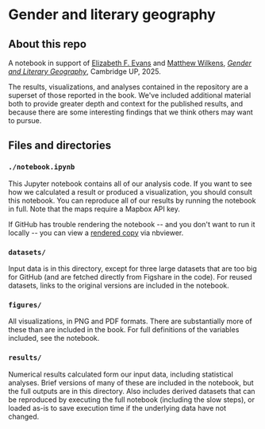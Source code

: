 # Gender and literary geography

## About this repo

A notebook in support of [Elizabeth F. Evans](https://wayne.edu/people/gz0955) and [Matthew Wilkens](https://infosci.cornell.edu/content/wilkens), [_Gender and Literary Geography_](https://www.cambridge.org/core/elements/abs/gender-and-literary-geography/911FD1826C98AEAF6A12F42F05466788), Cambridge UP, 2025.

The results, visualizations, and analyses contained in the repository are a superset of those reported in the book. We've included additional material both to provide greater depth and context for the published results, and because there are some interesting findings that we think others may want to pursue.

## Files and directories

### `./notebook.ipynb`

This Jupyter notebook contains all of our analysis code. If you want to see how we calculated a result or produced a visualization, you should consult this notebook. You can reproduce all of our results by running the notebook in full. Note that the maps require a Mapbox API key.

If GitHub has trouble rendering the notebook -- and you don't want to run it locally -- you can view a [rendered copy](https://nbviewer.org/github/wilkens/gender-and-literary-geography/notebook.ipynb) via nbviewer.

### `datasets/`

Input data is in this directory, except for three large datasets that are too big for GitHub (and are fetched directly from Figshare in the code). For reused datasets, links to the original versions are included in the notebook.

### `figures/`

All visualizations, in PNG and PDF formats. There are substantially more of these than are included in the book. For full definitions of the variables included, see the notebook.

### `results/`

Numerical results calculated form our input data, including statistical analyses. Brief versions of many of these are included in the notebook, but the full outputs are in this directory. Also includes derived datasets that can be reproduced by executing the full notebook (including the slow steps), or loaded as-is to save execution time if the underlying data have not changed.